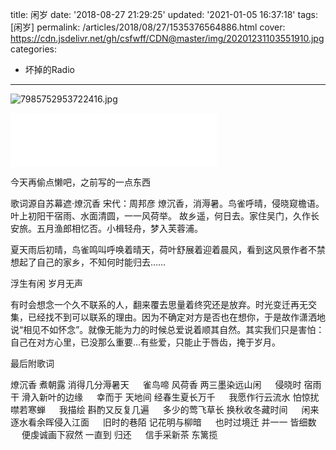 title: 闲岁
date: '2018-08-27 21:29:25'
updated: '2021-01-05 16:37:18'
tags: [闲岁]
permalink: /articles/2018/08/27/1535376564886.html
cover: https://cdn.jsdelivr.net/gh/csfwff/CDN@master/img/20201231103551910.jpg
categories: 
- 坏掉的Radio

---
![7985752953722416.jpg](https://cdn.jsdelivr.net/gh/csfwff/CDN@master/img/20201231103551910.jpg)

<iframe frameborder="no" border="0" marginwidth="0" marginheight="0" width=330 height=86 src="//music.163.com/outchain/player?type=2&id=422428345&auto=1&height=66"></iframe>

今天再偷点懒吧，之前写的一点东西

歌词源自苏幕遮·燎沉香
宋代：周邦彦
燎沉香，消溽暑。鸟雀呼晴，侵晓窥檐语。叶上初阳干宿雨、水面清圆，一一风荷举。
故乡遥，何日去。家住吴门，久作长安旅。五月渔郎相忆否。小楫轻舟，梦入芙蓉浦。

夏天雨后初晴，鸟雀鸣叫呼唤着晴天，荷叶舒展着迎着晨风，看到这风景作者不禁想起了自己的家乡，不知何时能归去……

浮生有闲  岁月无声

有时会想念一个久不联系的人，翻来覆去思量着终究还是放弃。时光变迁再无交集，已经找不到可以联系的理由。因为不确定对方是否也在想你，于是故作潇洒地说“相见不如怀念”。就像无能为力的时候总爱说着顺其自然。其实我们只是害怕：自己在对方心里，已没那么重要…有些爱，只能止于唇齿，掩于岁月。

最后附歌词

> 

燎沉香 煮朝露 消得几分溽暑天
&emsp;
雀鸟啼 风荷香 两三墨染远山闲
&emsp;
侵晓时 宿雨干 滑入新叶的边缘
&emsp;
幸而于 天地间 经春生夏长万千
&emsp;
我愿作行云流水 怕惊扰噤若寒蝉
&emsp;
我描绘 斟酌又反复几遍
&emsp;
多少的莺飞草长 换秋收冬藏时间
&emsp;
闲来逐水看余晖侵入江面
&emsp;
旧时的巷陌 记花明与柳暗
&emsp;
也时过境迁 并一一 皆细数
&emsp;
便虔诚画下寂然 一直到 归还
&emsp;
信手采新茶 东篱揽

